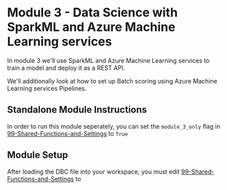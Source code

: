 # Module 3 - Data Science with SparkML and Azure Machine Learning services

In module 3 we'll use SparkML and Azure Machine Learning services to train a model and deploy it as a REST API.

We'll additionally look at how to set up Batch scoring using Azure Machine Learning services Pipelines.

## Standalone Module Instructions

In order to run this module seperately, you can set the `module_3_only` flag in [99-Shared-Functions-and-Settings](../../../code/pyspark/03-data-science/99-Shared-Functions-and-Settings.py) to `True`

## Module Setup

After loading the DBC file into your workspace, you must edit [99-Shared-Functions-and-Settings](../../../code/pyspark/03-data-science/99-Shared-Functions-and-Settings.py) to 